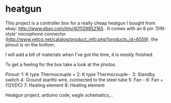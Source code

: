 # heatgun

This project is a controller box for a really cheap heatgun I bought from ebay: http://www.ebay.com/itm/401129852165 .
It comes with an 8 pin 'DIN-style' microphone connector (http://www.vetco.net/catalog/product_info.php?products_id=6559), the pinout is on the bottom. 

I will add a bill of materials when I've got the time, it is mostly finished. 

To get a feeling for the box take a look at the photos. 

Pinout:
1: K type Thermocouple + 
2: K type Thermocouple -
3: Standby switch
4: Ground (earth) wire, connected to the steel tube
5: Fan -
6: Fan + (12VDC)
7: Heating element
8: Heating element

Heatgun project, arduino code, eagle schematics,..
